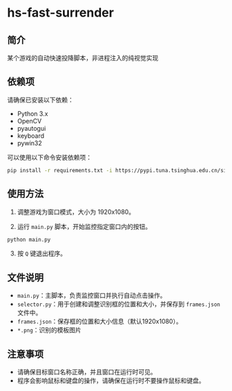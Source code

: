 # hs-fast-surrender

## 简介

某个游戏的自动快速投降脚本，非进程注入的纯视觉实现

## 依赖项

请确保已安装以下依赖：

- Python 3.x
- OpenCV
- pyautogui
- keyboard
- pywin32

可以使用以下命令安装依赖项：

```bash
pip install -r requirements.txt -i https://pypi.tuna.tsinghua.edu.cn/simple
```

## 使用方法

1. 调整游戏为窗口模式，大小为 1920x1080。

2. 运行 `main.py` 脚本，开始监控指定窗口内的按钮。

```bash
python main.py
```

3. 按 `Q` 键退出程序。

## 文件说明

- `main.py`：主脚本，负责监控窗口并执行自动点击操作。
- `selector.py`：用于创建和调整识别框的位置和大小，并保存到 `frames.json` 文件中。
- `frames.json`：保存框的位置和大小信息（默认1920x1080）。
- `*.png`：识别的模板图片

## 注意事项

- 请确保目标窗口名称正确，并且窗口在运行时可见。
- 程序会影响鼠标和键盘的操作，请确保在运行时不要操作鼠标和键盘。